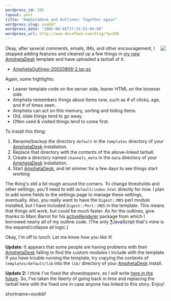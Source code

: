 ```yaml
--- 
wordpress_id: 205
layout: post
title: "AmphetaDesk and Outlines: Together again"
wordpress_slug: ooobbf
wordpress_date: "2002-08-05T17:31:52-04:00"
wordpress_url: http://www.decafbad.com/blog/?p=205
---
```

<p><a href="http://www.decafbad.com/mt-images/amphy-outline-skin.jpg"><img src="http://www.decafbad.com/mt-images/amphy-outline-skin-sm.jpg" align="right"></a>Okay, after several comments, emails, IMs, and other encouragement, I stopped adding features and cleaned up a few things in <a href="http://www.decafbad.com/news_archives/000223.phtml#000223">my new <a href="http://www.decafbad.com/twiki/bin/view/Main/AmphetaDesk">AmphetaDesk</a> template</a> and have uploaded a tarball of it:<ul><li><a href="http://www.decafbad.com/gems/AmphetaOutlines-20020806-2.tar.gz">AmphetaOutlines-20020806-2.tar.gz</a></li></ul>Again, some highlights:<ul><li>Leaner template code on the server side, leaner HTML on the browser side.</li><li>Ampheta remembers things about items now, such as # of clicks, age, and # of times seen.</li><li>Ampheta can act on this memory, sorting and hiding items.</li><li>Old, stale things tend to go away.</li><li>Often used &amp; visited things tend to come first.</li></ul>To install this thing:<ol><li>Rename/backup the directory <code>default</code> in the <code>templates</code> directory of your <a href="http://www.decafbad.com/twiki/bin/view/Main/AmphetaDesk">AmphetaDesk</a> installation.</li><li>Replace that directory with the contents of the above-linked tarball.</li><li>Create a directory named <code>channels_meta</code> in the <code>data</code> directory of your <a href="http://www.decafbad.com/twiki/bin/view/Main/AmphetaDesk">AmphetaDesk</a> installation.</li><li>Start <a href="http://www.decafbad.com/twiki/bin/view/Main/AmphetaDesk">AmphetaDesk</a>, and let simmer for a few days to see things start working</li></ol>The thing's still a bit rough around the corners.  To change thresholds and other settings, you'll need to edit <code>default/index.html</code> directly for now.  I plan to add some fields to the settings page to manage these settings, eventually.  Also, you really want to have the <code>Digest::MD5</code> perl module installed, but I have included <code>Digest::Perl::MD5</code> in the template.  This means that things will work, but could be much faster.  As for the outlines, give thanks to Marc Barrot for his <a href="http://radio.weblogs.com/0104487/outlines/activeRenderer.html">activeRenderer</a> package from which I borrowed nearly all of my outline code.  (The only <span style='background : #FFFFCE;'><a href="http://www.decafbad.com/twiki/bin/edit/Main/JavaScript?topicparent=Main.FilterData"><b>?</b></a><font color="#0000FF">JavaScript</font></span> that's mine is the expand/collapse all logic.)</p>
<p>Okay, I'm off to lunch.  Let me know how you like it!</p>
<p><b>Update:</b> It appears that some people are having problems with their <a href="http://www.decafbad.com/twiki/bin/view/Main/AmphetaDesk">AmphetaDesk</a> failing to find the custom modules I include with the template.  If you have trouble running the template, try copying the contents of <code>templates/default/lib</code> into the <code>lib/</code> directory of your <a href="http://www.decafbad.com/twiki/bin/view/Main/AmphetaDesk">AmphetaDesk</a> install.</p>
<p><b>Update 2:</b> I think I've fixed the showstoppers, as I will write <a href="http://www.decafbad.com/news_archives/000228.phtml#000228">here in the future</a>.  So, I've taken the liberty of going back in time and replacing the tarball here with the fixed one in case anyone has linked to this story.  Enjoy!</p>
<!--more-->
shortname=ooobbf
